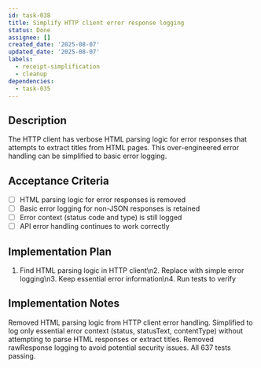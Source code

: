 ```yaml
---
id: task-038
title: Simplify HTTP client error response logging
status: Done
assignee: []
created_date: '2025-08-07'
updated_date: '2025-08-07'
labels:
  - receipt-simplification
  - cleanup
dependencies:
  - task-035
---
```


## Description

The HTTP client has verbose HTML parsing logic for error responses that attempts to extract titles from HTML pages. This over-engineered error handling can be simplified to basic error logging.

## Acceptance Criteria

- [ ] HTML parsing logic for error responses is removed
- [ ] Basic error logging for non-JSON responses is retained
- [ ] Error context (status code and type) is still logged
- [ ] API error handling continues to work correctly

## Implementation Plan

1. Find HTML parsing logic in HTTP client\n2. Replace with simple error logging\n3. Keep essential error information\n4. Run tests to verify

## Implementation Notes

Removed HTML parsing logic from HTTP client error handling. Simplified to log only essential error context (status, statusText, contentType) without attempting to parse HTML responses or extract titles. Removed rawResponse logging to avoid potential security issues. All 637 tests passing.
